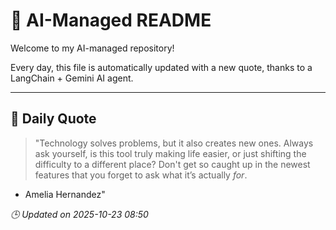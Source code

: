# 🧠 AI-Managed README

Welcome to my AI-managed repository!

Every day, this file is automatically updated with a new quote, thanks to a LangChain + Gemini AI agent.

---

## 📅 Daily Quote

> "Technology solves problems, but it also creates new ones.
Always ask yourself, is this tool truly making life easier,
or just shifting the difficulty to a different place?
Don't get so caught up in the newest features
that you forget to ask what it’s actually *for*.
- Amelia Hernandez"

*🕒 Updated on 2025-10-23 08:50*
